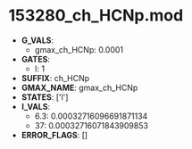 # 153280_ch_HCNp.mod

- **G_VALS**:
  - gmax_ch_HCNp: 0.0001
- **GATES**:
  - l: 1
- **SUFFIX**: ch_HCNp
- **GMAX_NAME**: gmax_ch_HCNp
- **STATES**: ['l']
- **I_VALS**:
  - 6.3: 0.00032716096691871134
  - 37: 0.00032716071843909853
- **ERROR_FLAGS**: []
